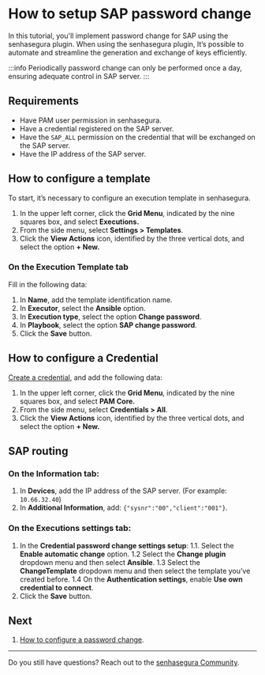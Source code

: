 # How to setup SAP password change

In this tutorial, you'll implement password change for SAP using the senhasegura plugin. When using the senhasegura plugin, It’s possible to automate and streamline the generation and exchange of keys efficiently.

 :::info
Periodically password change can only be performed once a day, ensuring adequate control in SAP server.
:::

## Requirements

- Have PAM user permission in senhasegura.
- Have a credential registered on the SAP server.
- Have the `SAP_ALL` permission on the credential that will be exchanged on the SAP server.
- Have the IP address of the SAP server.

## How to configure a template

To start, it’s necessary to configure an execution template in senhasegura.

1. In the upper left corner, click the **Grid Menu**, indicated by the nine squares box, and select **Executions.**
2. From the side menu, select **Settings > Templates**.
3. Click the **View Actions** icon, identified by the three vertical dots, and select the option **+ New.**

### On the **Execution Template** tab
Fill in the following data:

1. In **Name**, add the template identification name.
2. In **Executor**, select the **Ansible** option.
3. In **Execution type**, select the option **Change password**.
4. In **Playbook**, select the option **SAP change password**.
5. Click the **Save** button.

## How to configure a Credential

[Create a credential](/v3-32/docs/pam-how-to-set-up-a-credential-in-senhasegura), and add the following data:

1. In the upper left corner, click the **Grid Menu**, indicated by the nine squares box, and select **PAM Core.**
2. From the side menu, select **Credentials > All**.
3. Click the **View Actions** icon, identified by the three vertical dots, and select the option **+ New.**

## SAP routing

### On the Information tab:

1. In **Devices**, add the IP address of the SAP server. (For example: `10.66.32.40`)
2. In **Additional Information**, add: `{"sysnr":"00","client":"001"}`.

### On the **Executions settings** tab:

1. In the **Credential password change settings setup**:
    1.1. Select the **Enable automatic change** option.
    1.2 Select the **Change plugin** dropdown menu and then select **Ansible**.
    1.3 Select the **ChangeTemplate** dropdown menu and then select the template you’ve created before.
    1.4 On the **Authentication settings**, enable **Use own credential to connect**.
2. Click the **Save** button.

## Next

1. [How to configure a password change](/v3-32/docs/password-change-operations).

***
Do you still have questions? Reach out to the [senhasegura Community](https://community.senhasegura.io/).